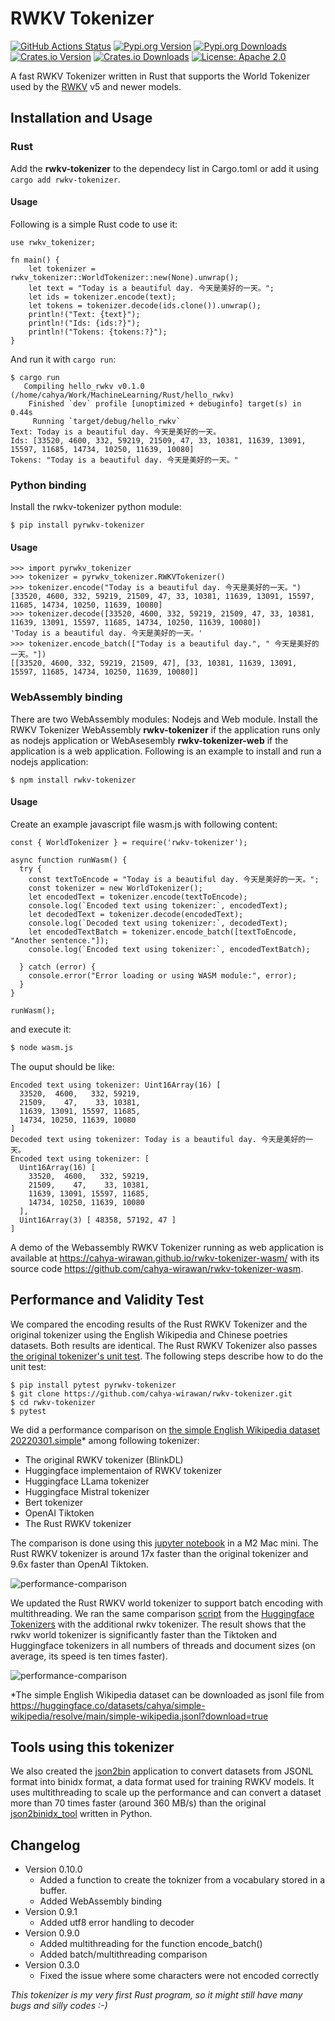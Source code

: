 # RWKV Tokenizer


[![GitHub Actions Status](https://github.com/cahya-wirawan/rwkv-tokenizer/actions/workflows/CI.yml/badge.svg)](https://github.com/cahya-wirawan/rwkv-tokenizer/actions/)
[![Pypi.org Version](https://img.shields.io/pypi/v/pyrwkv-tokenizer.svg)](https://pypi.org/project/pyrwkv-tokenizer/)
[![Pypi.org Downloads](https://img.shields.io/pypi/dd/pyrwkv-tokenizer)](https://pypi.org/project/pyrwkv-tokenizer/)
[![Crates.io Version](https://img.shields.io/crates/v/rwkv-tokenizer.svg)](https://crates.io/crates/rwkv-tokenizer)
[![Crates.io Downloads](https://img.shields.io/crates/d/rwkv-tokenizer.svg)](https://crates.io/crates/rwkv-tokenizer)
[![License: Apache 2.0](https://img.shields.io/badge/license-Apache_2.0-blue.svg)](https://github.com/cahya-wirawan/rwkv-tokenizer/blob/main/LICENSE.txt)


A fast RWKV Tokenizer written in Rust that supports the World Tokenizer used by the 
[RWKV](https://github.com/BlinkDL/RWKV-LM) v5 and newer models.

## Installation and Usage

### Rust

Add the **rwkv-tokenizer** to the dependecy list in Cargo.toml or add it using `cargo add rwkv-tokenizer`.

#### Usage
Following is a simple Rust code to use it:
```
use rwkv_tokenizer;

fn main() {
    let tokenizer = rwkv_tokenizer::WorldTokenizer::new(None).unwrap();
    let text = "Today is a beautiful day. 今天是美好的一天。";
    let ids = tokenizer.encode(text);
    let tokens = tokenizer.decode(ids.clone()).unwrap();
    println!("Text: {text}");
    println!("Ids: {ids:?}");
    println!("Tokens: {tokens:?}");
}
```
And run it with `cargo run`:
```
$ cargo run
   Compiling hello_rwkv v0.1.0 (/home/cahya/Work/MachineLearning/Rust/hello_rwkv)
    Finished `dev` profile [unoptimized + debuginfo] target(s) in 0.44s
     Running `target/debug/hello_rwkv`
Text: Today is a beautiful day. 今天是美好的一天。
Ids: [33520, 4600, 332, 59219, 21509, 47, 33, 10381, 11639, 13091, 15597, 11685, 14734, 10250, 11639, 10080]
Tokens: "Today is a beautiful day. 今天是美好的一天。"
```

### Python binding

Install the rwkv-tokenizer python module:
```
$ pip install pyrwkv-tokenizer
```
#### Usage
```
>>> import pyrwkv_tokenizer
>>> tokenizer = pyrwkv_tokenizer.RWKVTokenizer()
>>> tokenizer.encode("Today is a beautiful day. 今天是美好的一天。")
[33520, 4600, 332, 59219, 21509, 47, 33, 10381, 11639, 13091, 15597, 11685, 14734, 10250, 11639, 10080]
>>> tokenizer.decode([33520, 4600, 332, 59219, 21509, 47, 33, 10381, 11639, 13091, 15597, 11685, 14734, 10250, 11639, 10080])
'Today is a beautiful day. 今天是美好的一天。'
>>> tokenizer.encode_batch(["Today is a beautiful day.", " 今天是美好的一天。"])
[[33520, 4600, 332, 59219, 21509, 47], [33, 10381, 11639, 13091, 15597, 11685, 14734, 10250, 11639, 10080]]
```

### WebAssembly binding

There are two WebAssembly modules: Nodejs and Web module.
Install the RWKV Tokenizer WebAssembly **rwkv-tokenizer** if the application runs only as nodejs application or WebAsesembly **rwkv-tokenizer-web** if the application is a web application. Following is an example to install and run a nodejs application:

```
$ npm install rwkv-tokenizer
```

#### Usage

Create an example javascript file wasm.js with following content:
```
const { WorldTokenizer } = require('rwkv-tokenizer');

async function runWasm() {
  try {
    const textToEncode = "Today is a beautiful day. 今天是美好的一天。";
    const tokenizer = new WorldTokenizer();
    let encodedText = tokenizer.encode(textToEncode);
    console.log(`Encoded text using tokenizer:`, encodedText);
    let decodedText = tokenizer.decode(encodedText);
    console.log(`Decoded text using tokenizer:`, decodedText);
    let encodedTextBatch = tokenizer.encode_batch([textToEncode, "Another sentence."]);
    console.log(`Encoded text using tokenizer:`, encodedTextBatch);

  } catch (error) {
    console.error("Error loading or using WASM module:", error);
  }
}

runWasm();
```

and execute it:
``` bash
$ node wasm.js
```
The ouput should be like:
```
Encoded text using tokenizer: Uint16Array(16) [
  33520,  4600,   332, 59219,
  21509,    47,    33, 10381,
  11639, 13091, 15597, 11685,
  14734, 10250, 11639, 10080
]
Decoded text using tokenizer: Today is a beautiful day. 今天是美好的一天。
Encoded text using tokenizer: [
  Uint16Array(16) [
    33520,  4600,   332, 59219,
    21509,    47,    33, 10381,
    11639, 13091, 15597, 11685,
    14734, 10250, 11639, 10080
  ],
  Uint16Array(3) [ 48358, 57192, 47 ]
]

```

A demo of the Webassembly RWKV Tokenizer running as web application is available at https://cahya-wirawan.github.io/rwkv-tokenizer-wasm/ with its source code https://github.com/cahya-wirawan/rwkv-tokenizer-wasm.

## Performance and Validity Test

We compared the encoding results of the Rust RWKV Tokenizer and the original tokenizer using
the English Wikipedia and Chinese poetries datasets. Both results are identical. The Rust RWKV Tokenizer also 
passes [the original tokenizer's unit test](https://github.com/BlinkDL/ChatRWKV/blob/main/tokenizer/rwkv_tokenizer.py). 
The following steps describe how to do the unit test:
```
$ pip install pytest pyrwkv-tokenizer
$ git clone https://github.com/cahya-wirawan/rwkv-tokenizer.git
$ cd rwkv-tokenizer
$ pytest
```

We did a performance comparison on [the simple English Wikipedia dataset 20220301.simple](https://huggingface.co/datasets/legacy-datasets/wikipedia)* among following tokenizer:
- The original RWKV tokenizer (BlinkDL)
- Huggingface implementaion of RWKV tokenizer
- Huggingface LLama tokenizer
- Huggingface Mistral tokenizer
- Bert tokenizer
- OpenAI Tiktoken
- The Rust RWKV tokenizer

The comparison is done using this [jupyter notebook](tools/rwkv_tokenizers.ipynb) in a M2 Mac mini. The Rust RWKV 
tokenizer is around 17x faster than the original tokenizer and 9.6x faster than OpenAI Tiktoken.

![performance-comparison](data/performance-comparison.png)

We updated the Rust RWKV world tokenizer to support batch encoding with multithreading. We ran the same comparison
[script](tools/test_tiktoken-huggingface-rwkv.py)  from the [Huggingface Tokenizers](https://github.com/huggingface/tokenizers)
with the additional rwkv tokenizer. The result shows that the rwkv world tokenizer is significantly faster than 
the Tiktoken and Huggingface tokenizers in all numbers of threads and document sizes (on average, its speed is ten times faster).

![performance-comparison](data/performance-comparison-multithreading.png) 

*The simple English Wikipedia dataset can be downloaded as jsonl file from
https://huggingface.co/datasets/cahya/simple-wikipedia/resolve/main/simple-wikipedia.jsonl?download=true

## Tools using this tokenizer

We also created the [json2bin](https://github.com/cahya-wirawan/json2bin) application to convert datasets from JSONL format 
into binidx format, a data format used for training RWKV models. It uses multithreading to scale up the performance and 
can convert a dataset more than 70 times faster (around 360 MB/s) than the original 
[json2binidx_tool](https://github.com/Abel2076/json2binidx_tool) written in Python.

## Changelog
- Version 0.10.0
  - Added a function to create the toknizer from a vocabulary stored in a buffer.
  - Added WebAssembly binding
- Version 0.9.1
  - Added utf8 error handling to decoder
- Version 0.9.0
  - Added multithreading for the function encode_batch()
  - Added batch/multithreading comparison
- Version 0.3.0
  - Fixed the issue where some characters were not encoded correctly

*This tokenizer is my very first Rust program, so it might still have many bugs and silly codes :-)*

